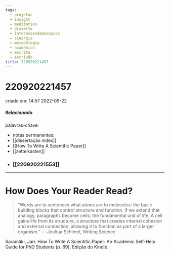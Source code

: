 ```yaml
---
tags:
  - projetos
  - insight
  - meditation
  - disserte
  - interessesdepesquisa
  - sinergia
  - metodologia
  - acadêmico
  - escrita
  - escrivão
title: 220920221457
---
```

# 220920221457
criado em: 14:57 2022-09-22

##### Relacionado
palavras-chave: 
- notas permanentes: 
- [[dissertação index]]
- [[How To Write A Scientific Paper]]
- [[zettelkasten]]
- ### [[220920221553]]

---
# How Does Your Reader Read? 
>“Words are to sentences what atoms are to molecules: the basic building blocks that control structure and function. If we extend that analogy, paragraphs become cells: the fundamental unit of life. A cell gains life from its structure, a structure that creates internal cohesion and external connection, allowing it to function as part of a larger organism.” — Joshua Schimel, Writing Science

Saramäki, Jari. How To Write A Scientific Paper: An Academic Self-Help Guide for PhD Students (p. 69). Edição do Kindle. 
